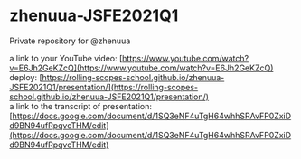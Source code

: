 # zhenuua-JSFE2021Q1
Private repository for @zhenuua

a link to your YouTube video: [https://www.youtube.com/watch?v=E6Jh2GeKZcQ](https://www.youtube.com/watch?v=E6Jh2GeKZcQ)  
deploy: [https://rolling-scopes-school.github.io/zhenuua-JSFE2021Q1/presentation/](https://rolling-scopes-school.github.io/zhenuua-JSFE2021Q1/presentation/)  
a link to the transcript of presentation: [https://docs.google.com/document/d/1SQ3eNF4uTgH64whhSRAvFP0ZxiDd9BN94ufRpqvcTHM/edit](https://docs.google.com/document/d/1SQ3eNF4uTgH64whhSRAvFP0ZxiDd9BN94ufRpqvcTHM/edit)  

